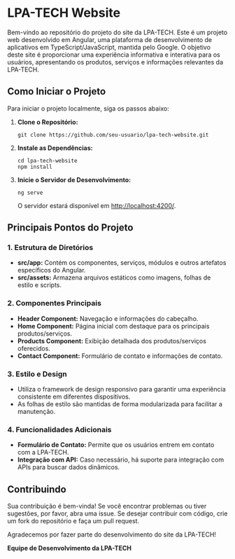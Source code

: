 # LPA-TECH Website

Bem-vindo ao repositório do projeto do site da LPA-TECH. Este é um projeto web desenvolvido em Angular, uma plataforma de desenvolvimento de aplicativos em TypeScript/JavaScript, mantida pelo Google. O objetivo deste site é proporcionar uma experiência informativa e interativa para os usuários, apresentando os produtos, serviços e informações relevantes da LPA-TECH.

## Como Iniciar o Projeto

Para iniciar o projeto localmente, siga os passos abaixo:

1. **Clone o Repositório:**
   ```
   git clone https://github.com/seu-usuario/lpa-tech-website.git
   ```

2. **Instale as Dependências:**
   ```
   cd lpa-tech-website
   npm install
   ```

3. **Inicie o Servidor de Desenvolvimento:**
   ```
   ng serve
   ```

   O servidor estará disponível em [http://localhost:4200/](http://localhost:4200/).

## Principais Pontos do Projeto

### 1. Estrutura de Diretórios

- **src/app:** Contém os componentes, serviços, módulos e outros artefatos específicos do Angular.
- **src/assets:** Armazena arquivos estáticos como imagens, folhas de estilo e scripts.

### 2. Componentes Principais

- **Header Component:** Navegação e informações do cabeçalho.
- **Home Component:** Página inicial com destaque para os principais produtos/serviços.
- **Products Component:** Exibição detalhada dos produtos/serviços oferecidos.
- **Contact Component:** Formulário de contato e informações de contato.

### 3. Estilo e Design

- Utiliza o framework de design responsivo para garantir uma experiência consistente em diferentes dispositivos.
- As folhas de estilo são mantidas de forma modularizada para facilitar a manutenção.

### 4. Funcionalidades Adicionais

- **Formulário de Contato:** Permite que os usuários entrem em contato com a LPA-TECH.
- **Integração com API:** Caso necessário, há suporte para integração com APIs para buscar dados dinâmicos.

## Contribuindo

Sua contribuição é bem-vinda! Se você encontrar problemas ou tiver sugestões, por favor, abra uma issue. Se desejar contribuir com código, crie um fork do repositório e faça um pull request.

Agradecemos por fazer parte do desenvolvimento do site da LPA-TECH!

**Equipe de Desenvolvimento da LPA-TECH**
